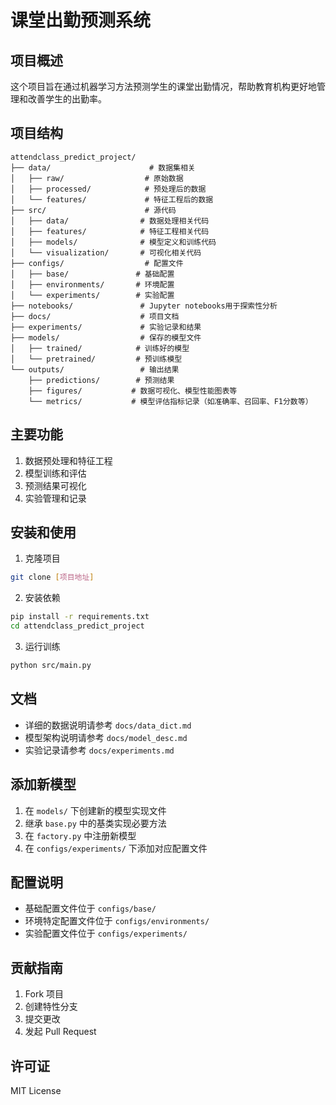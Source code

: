 # 课堂出勤预测系统

## 项目概述
这个项目旨在通过机器学习方法预测学生的课堂出勤情况，帮助教育机构更好地管理和改善学生的出勤率。

## 项目结构
```
attendclass_predict_project/
├── data/                      # 数据集相关
│   ├── raw/                  # 原始数据
│   ├── processed/            # 预处理后的数据
│   └── features/             # 特征工程后的数据
├── src/                      # 源代码
│   ├── data/                # 数据处理相关代码
│   ├── features/            # 特征工程相关代码
│   ├── models/              # 模型定义和训练代码
│   └── visualization/       # 可视化相关代码
├── configs/                  # 配置文件
│   ├── base/               # 基础配置
│   ├── environments/       # 环境配置
│   └── experiments/        # 实验配置
├── notebooks/               # Jupyter notebooks用于探索性分析
├── docs/                    # 项目文档
├── experiments/             # 实验记录和结果
├── models/                  # 保存的模型文件
│   ├── trained/            # 训练好的模型
│   └── pretrained/         # 预训练模型
└── outputs/                 # 输出结果
    ├── predictions/        # 预测结果
    ├── figures/           # 数据可视化、模型性能图表等
    └── metrics/           # 模型评估指标记录（如准确率、召回率、F1分数等）
```

## 主要功能
1. 数据预处理和特征工程
2. 模型训练和评估
3. 预测结果可视化
4. 实验管理和记录

## 安装和使用
1. 克隆项目
```bash
git clone [项目地址]
```

2. 安装依赖
```bash
pip install -r requirements.txt
cd attendclass_predict_project
```

3. 运行训练
```bash
python src/main.py
```

## 文档
- 详细的数据说明请参考 `docs/data_dict.md`
- 模型架构说明请参考 `docs/model_desc.md`
- 实验记录请参考 `docs/experiments.md`

## 添加新模型
1. 在 `models/` 下创建新的模型实现文件
2. 继承 `base.py` 中的基类实现必要方法
3. 在 `factory.py` 中注册新模型
4. 在 `configs/experiments/` 下添加对应配置文件

## 配置说明
- 基础配置文件位于 `configs/base/`
- 环境特定配置文件位于 `configs/environments/`
- 实验配置文件位于 `configs/experiments/`

## 贡献指南
1. Fork 项目
2. 创建特性分支
3. 提交更改
4. 发起 Pull Request

## 许可证
MIT License 